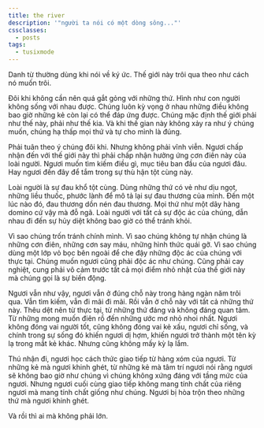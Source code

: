 ```yaml
---
title: the river
description: '"người ta nói có một dòng sông..."'
cssclasses:
  - posts
tags:
  - tusixmode
---
```

Danh từ thường dùng khi nói về ký ức. Thế giới này trôi qua theo như cách nó muốn trôi.

Đôi khi không cần nên quá gắt gỏng với những thứ. Hình như con người không sống với nhau được. Chúng luôn kỳ vọng ở nhau những điều không bao giờ những kẻ còn lại có thể đáp ứng được. Chúng mặc định thế giới phải như thế này, phải như thế kia. Và khi thế gian này không xảy ra như ý chúng muốn, chúng hạ thấp mọi thứ và tự cho mình là đúng.

Phải tuân theo ý chúng đôi khi. Nhưng không phải vĩnh viễn. Ngươi chấp nhận đến với thế giới này thì phải chấp nhận hưởng ứng cơn điên này của loài người. Ngươi muốn tìm kiếm điều gì, mục tiêu ban đầu của ngươi đâu. Hay ngươi đến đây để tắm trong sự thù hận tột cùng này.

Loài người là sự đau khổ tột cùng. Dùng những thứ có vẻ như dịu ngọt, những liều thuốc, phước lành để mô tả lại sự đau thương của mình. Đến một lúc nào đó, đau thương dồn nén đau thương. Mọi thứ như một dãy hàng domino cứ vậy mà đỗ ngã. Loài người với tất cả sự độc ác của chúng, dẫn nhau đi đến sự hủy diệt không bao giờ có thể tránh khỏi.

Vì sao chúng trốn tránh chính mình. Vì sao chúng không tự nhận chúng là những cơn điên, những cơn say máu, những hình thức quái gỡ. Vì sao chúng dùng một lớp vỏ bọc bên ngoài để che đậy những độc ác của chúng với thực tại. Chúng muốn ngươi cũng phải độc ác như chúng. Cũng phải cay nghiệt, cung phải vô cảm trước tất cả mọi điểm nhỏ nhặt của thế giới này mà chúng gọi là sự biến động.

Ngươi vẫn như vậy, ngươi vẫn ở đúng chỗ này trong hàng ngàn năm trôi qua. Vẫn tìm kiếm, vẫn đi mãi đi mãi. Rồi vẫn ở chỗ này với tất cả những thứ này. Thêu dệt nên từ thực tại, từ những thứ đáng và không đáng quan tâm. Từ những mong muốn điên rồ đến những ước mơ nhỏ nhoi nhất. Ngươi không đóng vai người tốt, cũng không đóng vai kẻ xấu, ngươi chỉ sống, và chính trong sự sống đó khiến ngươi dị hợm, khiến ngươi trở thành một tên kỳ lạ trong mắt kẻ khác. Nhưng cũng không mấy kỳ lạ lắm.

Thú nhận đi, ngươi học cách thức giao tiếp từ hàng xóm của ngươi. Từ những kẻ mà ngươi khinh ghét, từ những kẻ mà tâm trí ngươi nói rằng ngươi sẽ không bao giờ như chúng vì chúng không xứng đáng với tầng mức của ngươi. Nhưng ngươi cuối cùng giao tiếp không mang tính chất của riêng ngươi mà mang tính chất giống như chúng. Ngươi bị hòa trộn theo những thứ mà ngươi khinh ghét.

Và rồi thì ai mà không phải lớn.